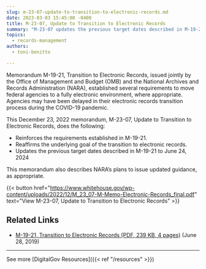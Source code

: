 ```yaml
---
slug: m-23-07-update-to-transition-to-electronic-records.md
date: 2023-03-03 15:45:00 -0400
title: M-23-07, Update to Transition to Electronic Records
summary: "M-23-07 updates the previous target dates described in M-19-21 to June 24, 2024."
topics:
  - records-management
authors:
  - toni-bonitto

---
```


 Memorandum M-19-21, Transition to Electronic Records, issued jointly by the Office of Management and Budget (OMB) and the National Archives and Records Administration (NARA), established several requirements to move federal agencies to a fully electronic environment, where appropriate. Agencies may have been delayed in their electronic records transition process during the COVID-19 pandemic.

 This December 23, 2022 memorandum, M-23-07, Update to Transition to Electronic Records, does the following:

- Reinforces the requirements established in M-19-21.
- Reaffirms the underlying goal of the transition to electronic records.
- Updates the previous target dates described in M-19-21 to June 24, 2024

 This memorandum also describes NARA’s plans to issue updated guidance, as appropriate.

{{< button href="https://www.whitehouse.gov/wp-content/uploads/2022/12/M_23_07-M-Memo-Electronic-Records_final.pdf" text="View M-23-07, Update to Transition to Electronic Records" >}}

## Related Links

- [M-19-21, Transition to Electronic Records (PDF, 239 KB, 4 pages)](https://www.whitehouse.gov/wp-content/uploads/2019/08/M-19-21-new-2.pdf) (June 28, 2019)

---

See more [DigitalGov Resources]({{< ref "/resources" >}})

